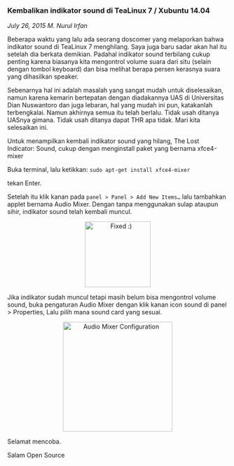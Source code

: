 ### **Kembalikan indikator sound di TeaLinux 7 / Xubuntu 14.04**
_July 26, 2015 M. Nurul Irfan_

Beberapa waktu yang lalu ada seorang doscomer yang melaporkan bahwa indikator sound di TeaLinux 7 menghilang. Saya juga baru sadar akan hal itu setelah dia berkata demikian. Padahal indikator sound terbilang cukup penting karena biasanya kita mengontrol volume suara dari situ (selain dengan tombol keyboard) dan bisa melihat berapa persen kerasnya suara yang dihasilkan speaker.

Sebenarnya hal ini adalah masalah yang sangat mudah untuk diselesaikan, namun karena kemarin bertepatan dengan diadakannya UAS di Universitas Dian Nuswantoro dan juga lebaran, hal yang mudah ini pun, katakanlah terbengkalai. Namun akhirnya semua itu telah berlalu. Tidak usah ditanya UASnya gimana. Tidak usah ditanya dapat THR apa tidak. Mari kita selesaikan ini.

Untuk menampilkan kembali indikator sound yang hilang, The Lost Indicator: Sound, cukup dengan menginstall paket yang bernama xfce4-mixer

Buka terminal, lalu ketikkan: `sudo apt-get install xfce4-mixer`

tekan Enter.

Setelah itu klik kanan pada `panel > Panel > Add New Items…` lalu tambahkan applet bernama Audio Mixer. Dengan tanpa menggunakan sulap ataupun sihir, indikator sound telah kembali muncul.

<p align="center">
	<img src="./posts/2015-07-26-kembalikan-indikator-sound-di-tealinux-7-xubuntu-14-04/fixed.png" height="150px" alt="Fixed :)">
</p> 

Jika indikator sudah muncul tetapi masih belum bisa mengontrol volume sound, buka pengaturan Audio Mixer dengan klik kanan icon sound di panel > Properties, Lalu pilih mana sound card yang sesuai.

<p align="center">
	<img src="./posts/2015-07-26-kembalikan-indikator-sound-di-tealinux-7-xubuntu-14-04/pref.png" height="250px" alt="Audio Mixer Configuration">
</p> 

Selamat mencoba.

Salam Open Source